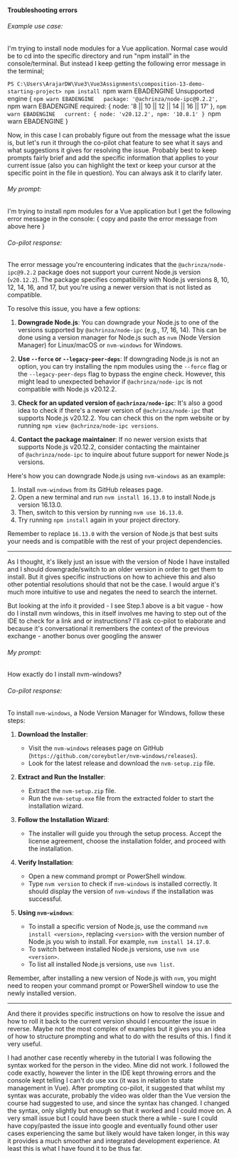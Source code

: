 
#### Troubleshooting errors

###### Example use case:
I'm trying to install node modules for a Vue application. Normal case would be to cd into the specific directory and run "npm install" in the console/terminal. But instead I keep getting the following error message in the terminal;

`PS C:\Users\ArajarDW\Vue3\Vue3Assignments\composition-13-demo-starting-project> npm install
`npm warn EBADENGINE Unsupported engine {
`npm warn EBADENGINE   package: '@achrinza/node-ipc@9.2.2',
`npm warn EBADENGINE   required: { node: '8 || 10 || 12 || 14 || 16 || 17' },
`npm warn EBADENGINE   current: { node: 'v20.12.2', npm: '10.8.1' }
`npm warn EBADENGINE } 

Now, in this case I can probably figure out from the message what the issue is, but let's run it through the co-pilot chat feature to see what it says and what suggestions it gives for resolving the issue. Probably best to keep prompts fairly brief and add the specific information that applies to your current issue (also you can highlight the text or keep your cursor at the specific point in the file in question). You can always ask it to clarify later.

###### My prompt: 
I'm trying to install npm modules for a Vue application but I get the following error message in the console:  { copy and paste the error message from above here }

###### Co-pilot response:
The error message you're encountering indicates that the `@achrinza/node-ipc@9.2.2` package does not support your current Node.js version (`v20.12.2`). The package specifies compatibility with Node.js versions 8, 10, 12, 14, 16, and 17, but you're using a newer version that is not listed as compatible.

To resolve this issue, you have a few options:

1. **Downgrade Node.js**: You can downgrade your Node.js to one of the versions supported by `@achrinza/node-ipc` (e.g., 17, 16, 14). This can be done using a version manager for Node.js such as `nvm` (Node Version Manager) for Linux/macOS or `nvm-windows` for Windows.
    
2. **Use `--force` or `--legacy-peer-deps`**: If downgrading Node.js is not an option, you can try installing the npm modules using the `--force` flag or the `--legacy-peer-deps` flag to bypass the engine check. However, this might lead to unexpected behavior if `@achrinza/node-ipc` is not compatible with Node.js v20.12.2.
    
3. **Check for an updated version of `@achrinza/node-ipc`**: It's also a good idea to check if there's a newer version of `@achrinza/node-ipc` that supports Node.js v20.12.2. You can check this on the npm website or by running `npm view @achrinza/node-ipc versions`.
    
4. **Contact the package maintainer**: If no newer version exists that supports Node.js v20.12.2, consider contacting the maintainer of `@achrinza/node-ipc` to inquire about future support for newer Node.js versions.
    

Here's how you can downgrade Node.js using `nvm-windows` as an example:

1. Install `nvm-windows` from its GitHub releases page.
2. Open a new terminal and run `nvm install 16.13.0` to install Node.js version 16.13.0.
3. Then, switch to this version by running `nvm use 16.13.0`.
4. Try running `npm install` again in your project directory.

Remember to replace `16.13.0` with the version of Node.js that best suits your needs and is compatible with the rest of your project dependencies.

---------------

As I thought, it's likely just an issue with the version of Node I have installed and I should downgrade/switch to an older version in order to get them to install. But it gives specific instructions on how to achieve this and also other potential resolutions should that not be the case. I would argue it's much more intuitive to use and negates the need to search the internet.

But looking at the info it provided - I see Step.1 above is a bit vague - how do I install nvm windows, this in itself involves me having to step out of the IDE to check for a link and or instructions? I'll ask co-pilot to elaborate and because it's conversational it remembers the context of the previous exchange - another bonus over googling the answer 

###### My prompt: 
How exactly do I install nvm-windows?

###### Co-pilot response:
To install `nvm-windows`, a Node Version Manager for Windows, follow these steps:

1. **Download the Installer**:
    
    - Visit the `nvm-windows` releases page on GitHub (`https://github.com/coreybutler/nvm-windows/releases`).
    - Look for the latest release and download the `nvm-setup.zip` file.
2. **Extract and Run the Installer**:
    
    - Extract the `nvm-setup.zip` file.
    - Run the `nvm-setup.exe` file from the extracted folder to start the installation wizard.
3. **Follow the Installation Wizard**:
    
    - The installer will guide you through the setup process. Accept the license agreement, choose the installation folder, and proceed with the installation.
4. **Verify Installation**:
    
    - Open a new command prompt or PowerShell window.
    - Type `nvm version` to check if `nvm-windows` is installed correctly. It should display the version of `nvm-windows` if the installation was successful.
5. **Using `nvm-windows`**:
    
    - To install a specific version of Node.js, use the command `nvm install <version>`, replacing `<version>` with the version number of Node.js you wish to install. For example, `nvm install 14.17.0`.
    - To switch between installed Node.js versions, use `nvm use <version>`.
    - To list all installed Node.js versions, use `nvm list`.

Remember, after installing a new version of Node.js with `nvm`, you might need to reopen your command prompt or PowerShell window to use the newly installed version.


---------------

And there it provides specific instructions on how to resolve the issue and how to roll it back to the current version should I encounter the issue in reverse. Maybe not the most complex of examples but it gives you an idea of how to structure prompting and what to do with the results of this. I find it very useful. 

I had another case recently whereby in the tutorial I was following the syntax worked for the person in the video. Mine did not work. I followed the code exactly, however the linter in the IDE kept throwing errors and the console kept telling I can't do use xxx (it was in relation to state management in Vue). After prompting co-pilot, it suggested that whilst my syntax was accurate, probably the video was older than the Vue version the course had suggested to use, and since the syntax has changed. I changed the syntax, only slightly but enough so that it worked and I could move on. A very small issue but I could have been stuck there a while - sure I could have copy/pasted the issue into google and eventually found other user cases experiencing the same but likely would have taken longer, in this way it provides a much smoother and integrated development experience. At least this is what I have found it to be thus far. 